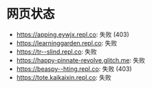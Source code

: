 # 网页状态
- https://apping.eywjx.repl.co: 失败 (403)
- https://learninggarden.repl.co: 失败
- https://tr--slind.repl.co: 失败
- https://happy-pinnate-revolve.glitch.me: 失败
- https://beaspy--hting.repl.co: 失败 (403)
- https://tote.kaikaixin.repl.co: 失败
